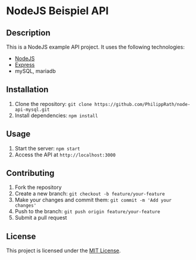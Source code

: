 # NodeJS Beispiel API

## Description
This is a NodeJS example API project. It uses the following technologies:
- [NodeJS](https://nodejs.org/en/)
- [Express](https://expressjs.com/)
- mySQL, mariadb

## Installation
1. Clone the repository: `git clone https://github.com/PhilippRath/node-api-mysql.git`
2. Install dependencies: `npm install`

## Usage
1. Start the server: `npm start`
2. Access the API at `http://localhost:3000`

## Contributing
1. Fork the repository
2. Create a new branch: `git checkout -b feature/your-feature`
3. Make your changes and commit them: `git commit -m 'Add your changes'`
4. Push to the branch: `git push origin feature/your-feature`
5. Submit a pull request

## License
This project is licensed under the [MIT License](LICENSE).
